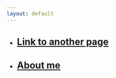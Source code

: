 ```yaml
---
layout: default
---
```


*  ## [Link to another page](./another-page.html)

* ##  [About me](./aboutme.html)
